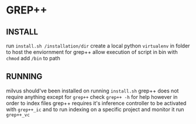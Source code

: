 # GREP++

## INSTALL
run `install.sh /installation/dir`
create a local python `virtualenv` in folder to host the enviornment for grep++
allow execution of script in bin with `chmod`
add `/bin` to path


## RUNNING
milvus should've been installed on running `install.sh`
grep++ does not require anything except for `grep++` check `grep++ -h` for help
however in order to index files grep++ requires it's inference controller to be activated with `grep++_ic` and to run indexing on a specific project and monitor it run `grep++_vc`
